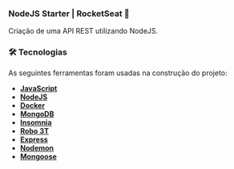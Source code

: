 ###  NodeJS Starter | RocketSeat 🚀
Criação de uma API REST utilizando NodeJS.

### 🛠 Tecnologias
As seguintes ferramentas foram usadas na construção do projeto:
- **[JavaScript](https://www.javascript.com)**
- **[NodeJS](https://nodejs.org/en/)**
- **[Docker](https://www.docker.com/)**
- **[MongoDB](https://www.mongodb.com/)**
- **[Insomnia](https://insomnia.rest/)**
- **[Robo 3T](https://robomongo.org/)**
- **[Express](https://expressjs.com/)**
- **[Nodemon](https://github.com/remy/nodemon)**
- **[Mongoose](https://mongoosejs.com/)**
